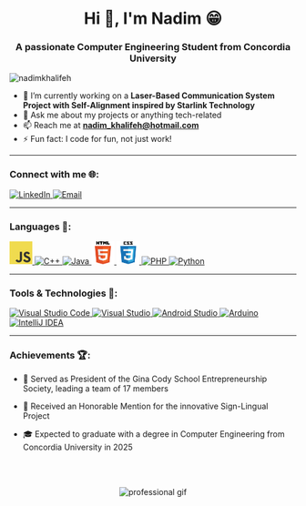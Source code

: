 <!--
**nadimkhalifeh/nadimkhalifeh** is a ✨ _special_ ✨ repository because its `README.md` (this file) appears on your GitHub profile.
-->

<!-- <img align="right" alt="Coding" width="400" src="https://github.com/nadimkhalifeh/nadimkhalifeh/blob/main/banner-2.png"> -->

<h1 align="center">Hi 👋, I'm Nadim 😁</h1>
<h3 align="center">A passionate Computer Engineering Student from Concordia University</h3>

<p align="left"> 
    <img src="https://komarev.com/ghpvc/?username=nadimkhalifeh&label=Profile%20views&color=0e75b6&style=flat" alt="nadimkhalifeh" /> 
</p>

- 🌱 I’m currently working on a **Laser-Based Communication System Project with Self-Alignment inspired by Starlink Technology**
- 💬 Ask me about my projects or anything tech-related
- 📫 Reach me at **nadim_khalifeh@hotmail.com**
- ⚡ Fun fact: I code for fun, not just work!

---

<h3 align="left">Connect with me 🌐:</h3>
<p align="left">
    <a href="https://www.linkedin.com/in/nadimkhalifeh" target="_blank">
        <img src="https://skillicons.dev/icons?i=linkedin" alt="LinkedIn" width="40" height="40"/>
    </a>
    <a href="mailto:nadim_khalifeh@hotmail.com">
        <img src="https://skillicons.dev/icons?i=gmail" alt="Email" width="40" height="40"/>
    </a>
</p>

---

<h3 align="left">Languages 💬:</h3>
<p align="left">
    <a href="https://www.javascript.com/" target="_blank">
        <img src="https://raw.githubusercontent.com/github/explore/80688e429a7d4ef2fca1e82350fe8e3517d3494d/topics/javascript/javascript.png" alt="JavaScript" width="40" height="40"/>
    </a>
    <a href="https://www.cplusplus.com/" target="_blank">
        <img src="https://skillicons.dev/icons?i=cpp" alt="C++" width="40" height="40"/>
    </a>
    <a href="https://www.java.com/" target="_blank">
        <img src="https://skillicons.dev/icons?i=java" alt="Java" width="40" height="40"/>
    </a>
    <a href="https://developer.mozilla.org/en-US/docs/Web/HTML" target="_blank">
        <img src="https://raw.githubusercontent.com/github/explore/80688e429a7d4ef2fca1e82350fe8e3517d3494d/topics/html/html.png" alt="HTML" width="40" height="40"/>
    </a>
    <a href="https://developer.mozilla.org/en-US/docs/Web/CSS" target="_blank">
        <img src="https://raw.githubusercontent.com/github/explore/80688e429a7d4ef2fca1e82350fe8e3517d3494d/topics/css/css.png" alt="CSS" width="40" height="40"/>
    </a>
    <a href="https://www.php.net/" target="_blank">
        <img src="https://skillicons.dev/icons?i=php" alt="PHP" width="40" height="40"/>
    </a>
    <a href="https://www.python.org/" target="_blank">
        <img src="https://skillicons.dev/icons?i=python" alt="Python" width="40" height="40"/>
    </a>
</p>

---

<h3 align="left">Tools & Technologies 🔧:</h3>
<p align="left">
    <a href="https://code.visualstudio.com/" target="_blank">
        <img src="https://skillicons.dev/icons?i=vscode" alt="Visual Studio Code" width="40" height="40"/>
    </a>
    <a href="https://visualstudio.microsoft.com/" target="_blank">
        <img src="https://skillicons.dev/icons?i=visualstudio" alt="Visual Studio" width="40" height="40"/>
    </a>
    <a href="https://skillicons.dev/icons?i=androidstudio" target="_blank">
        <img src="https://skillicons.dev/icons?i=androidstudio" alt="Android Studio" width="40" height="40"/>
    </a>
    <a href="https://www.arduino.cc/" target="_blank">
        <img src="https://skillicons.dev/icons?i=arduino" alt="Arduino" width="40" height="40"/>
    </a>
    <a href="https://www.jetbrains.com/idea/" target="_blank">
        <img src="https://skillicons.dev/icons?i=idea" alt="IntelliJ IDEA" width="40" height="40"/>
    </a>
</p>

---


<h3 align="left">Achievements 🏆:</h3>

- 🚀 Served as President of the Gina Cody School Entrepreneurship Society, leading a team of 17 members
  
- 🏅 Received an Honorable Mention for the innovative Sign-Lingual Project
  
- 🎓 Expected to graduate with a degree in Computer Engineering from Concordia University in 2025

<br> <br>

<p align="center">
  <img src="https://media.giphy.com/media/L8K62iTDkzGX6/giphy.gif" alt="professional gif" width="400" />
</p>

